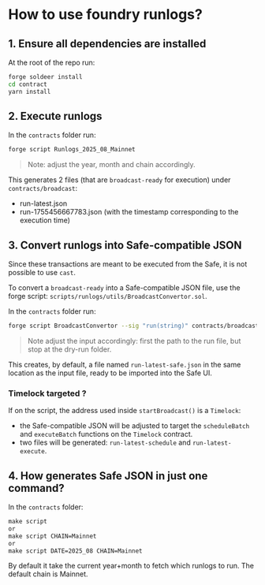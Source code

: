 # How to use foundry runlogs?

## 1. Ensure all dependencies are installed

At the root of the repo run:

```bash
forge soldeer install
cd contract
yarn install
```

## 2. Execute runlogs

In the `contracts` folder run:

```bash
forge script Runlogs_2025_08_Mainnet
```

> Note: adjust the year, month and chain accordingly.

This generates 2 files (that are `broadcast-ready` for execution) under `contracts/broadcast`:

- run-latest.json
- run-1755456667783.json (with the timestamp corresponding to the execution time)

## 3. Convert runlogs into Safe-compatible JSON

Since these transactions are meant to be executed from the Safe, it is not possible to use `cast`.

To convert a `broadcast-ready` into a Safe-compatible JSON file, use the forge script: `scripts/runlogs/utils/BroadcastConvertor.sol`.

In the `contracts` folder run:

```bash
forge script BroadcastConvertor --sig "run(string)" contracts/broadcast/2025_09.s.sol/146/dry-run/
```

> Note adjust the input accordingly:
> first the path to the run file, but stop at the dry-run folder.

This creates, by default, a file named `run-latest-safe.json` in the same location as the input file, ready to be imported into the Safe UI.

### Timelock targeted ?

If on the script, the address used inside `startBroadcast()` is a `Timelock`:

- the Safe-compatible JSON will be adjusted to target the `scheduleBatch` and `executeBatch` functions on the `Timelock` contract.
- two files will be generated: `run-latest-schedule` and `run-latest-execute`.

## 4. How generates Safe JSON in just one command?

In the `contracts` folder:

```makefile
make script
or
make script CHAIN=Mainnet
or
make script DATE=2025_08 CHAIN=Mainnet
```

By default it take the current year+month to fetch which runlogs to run. The default chain is Mainnet.

